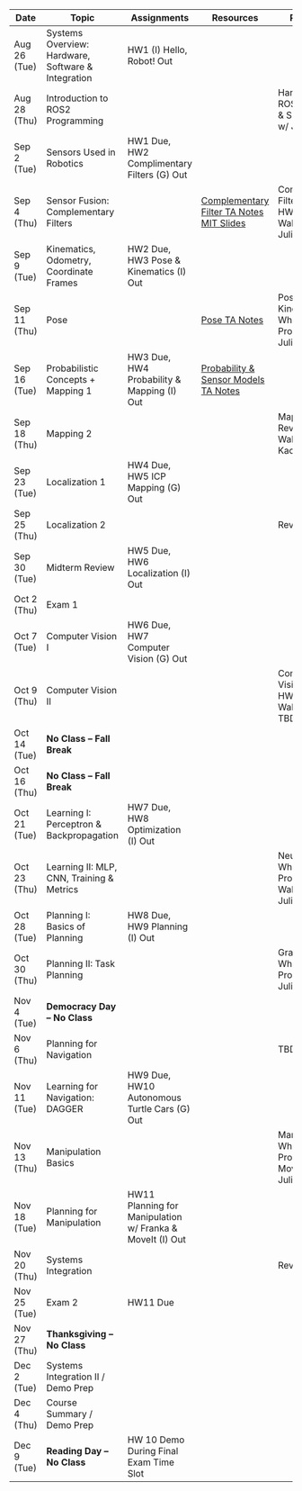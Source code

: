 | Date       | Topic                                           | Assignments                        | Resources | Recitation |
|------------|------------------------------------------------|------------------------------------|-----------|------------|
| Aug 26 (Tue) | Systems Overview: Hardware, Software & Integration | HW1 (I) Hello, Robot! Out |  |  |
| Aug 28 (Thu) | Introduction to ROS2 Programming               |                                    |  | Hands-On w/ ROS Publishers & Subscribers w/ Julius|
| Sep 2 (Tue)  | Sensors Used in Robotics                       | HW1 Due, HW2 Complimentary Filters (G) Out  |  |  |
| Sep 4 (Thu)  | Sensor Fusion: Complementary Filters           |                                    | [Complementary Filter TA Notes](https://drive.google.com/file/d/1mUZHIWnpcGpnRSVbRb3KgH6O4fEun9Gc/view?usp=sharing) [MIT Slides](https://drive.google.com/file/d/0B9rLLz1XQKmaLVJLSkRwMTU0b0E/view?resourcekey=0-oUq7ThstZRP9gGOzXQz9ZA) | Complementary Filters Review & HW Walkthrough w/ Julius|
| Sep 9 (Tue)  | Kinematics, Odometry, Coordinate Frames        | HW2 Due, HW3 Pose & Kinematics (I) Out |  |  |
| Sep 11 (Thu) | Pose                                           |                                    | [Pose TA Notes](https://drive.google.com/file/d/1BnIqnIGjuGM7NvUtovY6RNhuKWtVqlhf/view?usp=sharing) | Pose & Kinematics Whiteboard Problems w/ Julius |
| Sep 16 (Tue) | Probabilistic Concepts + Mapping 1             | HW3 Due, HW4 Probability & Mapping (I) Out | [Probability & Sensor Models TA Notes](https://drive.google.com/file/d/1gBJaunl9R5NOulfjdcsoFRSLSqKdhUEZ/view?usp=sharing) |  |
| Sep 18 (Thu) | Mapping 2                                      |                                    |  | Mapping Review & HW Walkthrough w/ Kacper|
| Sep 23 (Tue) | Localization 1                                 | HW4 Due, HW5 ICP Mapping (G) Out   |  |  |
| Sep 25 (Thu) | Localization 2                                 |                                    |  | Review w/ Alex|
| Sep 30 (Tue) | Midterm Review                                 | HW5 Due, HW6 Localization (I) Out  |  |  |
| Oct 2 (Thu)  | Exam 1                                         |                                    |  |  |
| Oct 7 (Tue)  | Computer Vision I                              | HW6 Due, HW7 Computer Vision (G) Out |  |  |
| Oct 9 (Thu)  | Computer Vision II                             |                                    |  | Computer Vision Review & HW Walkthrough w/ TBD|
| Oct 14 (Tue) | **No Class – Fall Break**                      |                                    |  |  |
| Oct 16 (Thu) | **No Class – Fall Break**                      |                                    |  |  |
| Oct 21 (Tue) | Learning I: Perceptron & Backpropagation       | HW7 Due, HW8 Optimization (I) Out  |  |  |
| Oct 23 (Thu) | Learning II: MLP, CNN, Training & Metrics      |                                    |  | Neural Nets Whiteboard Problems & HW Walkthrough w/ Julius|
| Oct 28 (Tue) | Planning I: Basics of Planning                 | HW8 Due, HW9 Planning (I) Out |  |  |
| Oct 30 (Thu) | Planning II: Task Planning                     |                                    |  | Graph Search Whiteboard Problems w/ Julius|
| Nov 4 (Tue)  | **Democracy Day – No Class**                   |                                    |  |  |
| Nov 6 (Thu)  | Planning for Navigation                        |                                    |  | TBD |
| Nov 11 (Tue) | Learning for Navigation: DAGGER                | HW9 Due, HW10 Autonomous Turtle Cars (G) Out |  |  |
| Nov 13 (Thu) | Manipulation Basics                            |                                    |  | Manipulation Whiteboard Problems & MoveIt Intro w/ Julius |
| Nov 18 (Tue) | Planning for Manipulation                      | HW11 Planning for Manipulation w/ Franka & MoveIt (I) Out |  |  |
| Nov 20 (Thu) | Systems Integration                            |                                    |  | Review |
| Nov 25 (Tue) | Exam 2                                         | HW11 Due                                   |  |  |
| Nov 27 (Thu) | **Thanksgiving – No Class**                    |                                    |  |  |
| Dec 2 (Tue)  | Systems Integration II / Demo Prep             |                                    |  |  |
| Dec 4 (Thu)  | Course Summary / Demo Prep                     |                                    |  |  |
| Dec 9 (Tue)  | **Reading Day – No Class**                     | HW 10 Demo During Final Exam Time Slot      |  |  |
